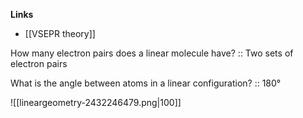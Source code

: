 **Links**
- [[VSEPR theory]] 


How many electron pairs does a linear molecule have? :: Two sets of electron pairs

What is the angle between atoms in a linear configuration? :: $180°$

![[lineargeometry-2432246479.png|100]]